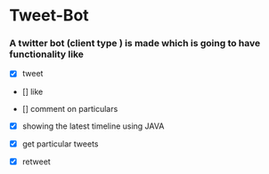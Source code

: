 # Tweet-Bot
### A twitter bot (client type ) is made which is going to have functionality like
- [x] tweet

- []  like

- [] comment on particulars

-[x]  showing the latest timeline using JAVA

-[x]  get particular tweets

-[x]  retweet
